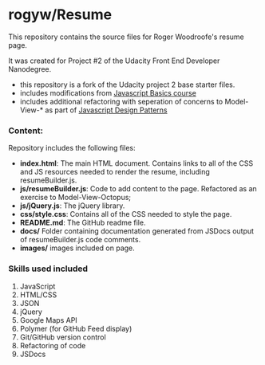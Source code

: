 # rogyw/Resume

This repository contains the source files for Roger Woodroofe's resume page.

It was created for Project #2 of the Udacity Front End Developer Nanodegree.

 - this repository is a fork of the Udacity project 2 base starter files.
 - includes modifications from [Javascript Basics course](https://www.udacity.com/courses/ud804)
 - includes additional refactoring with seperation of concerns to Model-View-* as part of [Javascript Design Patterns](https://www.udacity.com/course/javascript-design-patterns--ud989)

### Content:

Repository includes the following files:

* **index.html**: The main HTML document. Contains links to all of the CSS and JS resources needed to render the resume, including resumeBuilder.js.
* **js/resumeBuilder.js**: Code to add content to the page. Refactored as an exercise to Model-View-Octopus;
* **js/jQuery.js**: The jQuery library.
* **css/style.css**: Contains all of the CSS needed to style the page.
* **README.md**: The GitHub readme file.
* **docs/**  Folder containing documentation generated from JSDocs output of resumeBuilder.js code comments.
* **images/** images included on page.

### Skills used included

1. JavaScript
2. HTML/CSS
3. JSON
4. jQuery
5. Google Maps API
6. Polymer (for GitHub Feed display)
7. Git/GitHub version control
8. Refactoring of code
9. JSDocs
